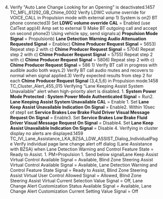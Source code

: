 4. Verify "Auto Lane Change Looking for an Opening" is deactivated.1457 TC_MFL_61292_GB_Chime_0002 Verify LDWC volume override for VOICE_CALL in Propulsion mode with external amp 1) System is on2) BT phone connected3) Set **LDWC volume override CAL** = Enabled (use CalTest app)4) Amp set to external 1) Make BT outgoing call and accept on second phone2) Using vehicle spy, send signals:a) **Propulsion Mode Signal** = Propulsionb) **Lane Detection Warning Audio Attenuation Requested Signal** = Enablec) **Chime Producer Request Signal** = 5653) Repeat step 2 with c) **Chime Producer Request Signal** = 5704) Repeat step 2 with c) **Chime Producer Request Signal** = 5755) Repeat step 2 with c) **Chime Producer Request Signal** = 5806) Repeat step 2 with c) **Chime Producer Request Signal** = 586 1) Verify BT call in progress with audible audio both ways.2) Verify BT call audio mutes and recovers to normal when signal applied.3) Verify expected results from step 2 for each **Chime Producer Request Signal** (3,4,5,6) in Propulsion mode.1458 TC_Cluster_Alert_455_015 Verifying "Lane Keeping Assist System Unavailable" alert when high-priority alert is disabled. 1. **System Power Mode Protected : System Power Mode Authenticated Signal** = Run2. **Lane Keeping Assist System Unavailable CAL** = Enable 1. Set **Lane Keep Assist Unavailable Indication On Signal** = Enable2. Within 10sec of step1 set **Service Brakes Low Brake Fluid Driver Visual Message Request On Signal** = Enable3. Set **Service Brakes Low Brake Fluid Driver Visual Message Request On Signal** = Disable4. Set **Lane Keep Assist Unavailable Indication On Signal** = Disable 4. Verifying in cluster display no alerts are displayed.1459 TC_IVI_Lane_Assistance_LKA_BZSA_LDW_ASSIST_Dialog_IndividualPage Verify individual page lane change alert off dialog (Lane Assistance with BZSA) when Lane Detection Warning and Control Feature State = Ready to Assist. 1. PM=Propulsion 1. Send below signalLane Keep Assist Virtual Control Available Signal = Available, Blind Zone Steering Assist Virtual Control Available Signal = Available, Lane Detection Warning and Control Feature State Signal = Ready to Assist, Blind Zone Steering Assist Virtual User Control Allowed Signal = Allowed, Blind Zone Steering Assist Virtual Current Selection Value Signal = Off, Lane Change Alert Customization Status Available Signal = Available, Lane Change Alert Customization Current Setting Value Signal = Off
